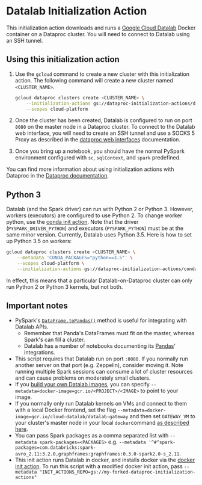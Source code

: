 # Datalab Initialization Action

This initialization action downloads and runs a [Google Cloud Datalab](https://cloud.google.com/datalab/) Docker container on a Dataproc cluster. You will need to connect to Datalab using an SSH tunnel.

## Using this initialization action

1. Use the `gcloud` command to create a new cluster with this initialization action. The following command will create a new cluster named `<CLUSTER_NAME>`.

    ```bash
    gcloud dataproc clusters create <CLUSTER_NAME> \
        --initialization-actions gs://dataproc-initialization-actions/datalab/datalab.sh \
        --scopes cloud-platform
    ```

1. Once the cluster has been created, Datalab is configured to run on port `8080` on the master node in a Dataproc cluster. To connect to the Datalab web interface, you will need to create an SSH tunnel and use a SOCKS 5 Proxy as described in the [dataproc web interfaces](https://cloud.google.com/dataproc/cluster-web-interfaces) documentation.

1. Once you bring up a notebook, you should have the normal PySpark environment configured with `sc`, `sqlContext`, and `spark` predefined.

You can find more information about using initialization actions with Dataproc in the [Dataproc documentation](https://cloud.google.com/dataproc/init-actions).

## Python 3

Datalab (and the Spark driver) can run with Python 2 or Python 3. However, workers (executors) are configured to use Python 2. To change worker python, use the [conda init action](https://github.com/GoogleCloudPlatform/dataproc-initialization-actions/tree/master/conda). Note that the driver (`PYSPARK_DRIVER_PYTHON`) and executors (`PYSPARK_PYTHON`) must be at the same minor version. Currently, Datalab uses Python 3.5. Here is how to set up Python 3.5 on workers:

```bash
gcloud dataproc clusters create <CLUSTER_NAME> \
    --metadata 'CONDA_PACKAGES="python==3.5"' \
    --scopes cloud-platform \
    --initialization-actions gs://dataproc-initialization-actions/conda/bootstrap-conda.sh,gs://dataproc-initialization-actions/conda/install-conda-env.sh,gs://dataproc-initialization-actions/datalab/datalab.sh
```

In effect, this means that a particular Datalab-on-Dataproc cluster can only run Python 2 or Python 3 kernels, but not both.

## Important notes

* PySpark's [`DataFrame.toPandas()`](http://spark.apache.org/docs/latest/api/python/pyspark.sql.html#pyspark.sql.DataFrame.toPandas) method is useful for integrating with Datalab APIs.
  * Remember that Panda's DataFrames must fit on the master, whereas Spark's can fill a cluster.
  * Datalab has a number of notebooks documenting its [Pandas](http://pandas.pydata.org/)' integrations.
* This script requires that Datalab run on port `:8080`. If you normally run another server on that port (e.g. Zeppelin), consider moving it. Note running multiple Spark sessions can consume a lot of cluster resources and can cause problems on moderately small clusters.
* If you [build your own Datalab images](https://github.com/googledatalab/datalab/wiki/Development-Environment), you can specify `--metadata=docker-image=gcr.io/<PROJECT>/<IMAGE>` to point to your image.
* If you normally only run Datalab kernels on VMs and connect to them with a local Docker frontend, set the flag `--metadata=docker-image=gcr.io/cloud-datalab/datalab-gateway` and then set `GATEWAY_VM` to your cluster's master node in your local `docker`command [as described here](https://cloud.google.com/datalab/docs/quickstarts/quickstart-gce#install_the_datalab_docker_container_on_your_computer).
* You can pass Spark packages as a comma separated list with `--metadata spark-packages=<PACKAGES>` e.g. `--metadata '^#^spark-packages=com.databricks:spark-avro_2.11:3.2.0,graphframes:graphframes:0.3.0-spark2.0-s_2.11`.
* This init action runs Datalab in docker, and installs docker via the [docker init action](https://github.com/GoogleCloudPlatform/dataproc-initialization-actions/tree/master/docker). To run this script with a modified docker init action, pass `--metadata "INIT_ACTIONS_REPO=gs://my-forked-dataproc-initialization-actions"`
